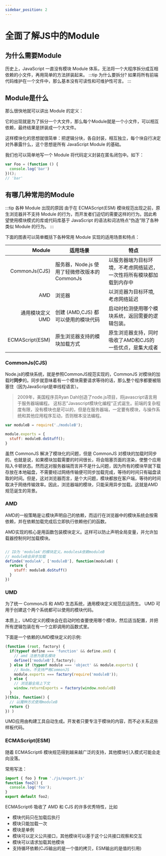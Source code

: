 ```yaml
---
sidebar_position: 2
---
```


# 全面了解JS中的Module


## 为什么需要Module

历史上，JavaScript 一直没有模块 Module 体系，无法将一个大程序拆分成互相依赖的小文件，再用简单的方法拼装起来。
:::tip 为什么要拆分?
如果将所有前端代码维护在一个文件中，那么基本没有可读性和可维护性可言。
:::

## Module是什么

那么很快地就可以讲出 Module 的定义：

它的出现就是为了拆分一个大文件，那么每个Module就是一个小文件，可以相互依赖，最终结果是拼装成一个大文件。

这样模块化的思想就很简单：把逻辑分块，各自封装，相互独立，每个块自行决定对外暴露什么，这个思想是所有 JavaScript Module  的基础。

我们也可以简单地写一个 Module 将代码定义封装在匿名闭包中。如下：

```js
var Foo = (function () {
  console.log('bar')
})();
// 'bar'
```

## 有哪几种常用的Module
:::tip 各种 Module 出现的原因
由于在 ECMAScript(ESM) 模块规范出现之前，原生浏览器并不支持 Module 的行为，而开发者们迫切的需要这样的行为。因此希望使用模块模式的库或代码库基于 JavaScript 的语法和词法特点“伪造”除了各种类似 Module 的行为。
:::

下面的图表可以简单概括下各种常用 Module 实现的适用场景和特点：

|           Module | 适用场景                                     | 特点                                                               |
|-----------------:|-------------------------------------------|------------------------------------------------------------------|
|    CommonJs(CJS) | 服务器，Node.js 使用了轻微修改版本的 CommonJs | 以服务器端为目标环境，不考虑网络延迟，一次性将所有模块都加载到内存中 |
|              AMD | 浏览器                                       | 以浏览器为目标环境,考虑网络延迟                                    |
| 通用模块定义 UMD | 创建 (AMD,CJS) 都可以使用的模块代码          | 启动时检测使用哪个模块系统，返回需要的逻辑包装。                     |
|  ECMAScript(ESM) | 原生浏览器支持的模块加载方式                 | 原生浏览器支持，同时吸收了AMD和CJS的一些优点，是集大成者             |

### CommonJs(CJS)

Node.js的模块系统，就是参照CommonJS规范实现的，CommonJS 对模块的加载时**同步**的。同步就意味着有一个模块需要请求等待的话，那么整个程序都要被阻塞住（因为JavaScript是单线程语言）。

>2009年，美国程序员Ryan Dahl创造了node.js项目，将javascript语言用于服务器端编程。
>这标志”Javascript模块化编程”正式诞生。前端的复杂程度有限，没有模块也是可以的，但是在服务器端，一定要有模块，与操作系统和其他应用程序互动，否则根本没法编程。

```js
var moduleB = require('./moduleB');

module.exports = {
  stuff: moduleB.doStuff();
}

```

虽然 CommonJS 解决了模块化的问题，但是 CommonJS 对模块的加载时同步的。也就是说，如果模块加载需要的时间很长，将会阻塞页面的渲染，使整个应用陷入卡顿状态。然而这对服务器端而言并不是什么问题，因为所有的模块早就下载存放在本地磁盘，不需要经过网络传输便可同步加载完成，等待的时间只有磁盘读取的时间。但是，这对浏览器而言，是个大问题，模块都放在客户端，等待的时间取决于网络传输效率。因此，浏览器端的模块，只能采用异步加载。这就是AMD规范诞生的背景。


### AMD
AMD的一般策略是让模块声明自己的依赖，而运行在浏览器中的模块系统会按需依赖，并在依赖加载完成后立即执行依赖他们的函数。

AMD实现的核心是用函数包装模块定义。这样可以防止声明全局变量，并允许加载器控制何时加载模块。

```js

// ID为 'moduleA'的模块定义。modulesA依赖moduleB
// moduleB会异步加载
definde('moduleA', ['moduleB'], function(moduleB) {
  return {
    stuff: moduleB.doStuff()
  }
})

```

### UMD

为了统一 CommonJS 和 AMD 生态系统，通用模块定义规范应运而生。 UMD 可用于创建这个两个系统都可以使用的模块代码。

本质上，UMD定义的模块会在启动时检查要使用哪个模块，然后适当配置，并把所有逻辑包装在有一个立即调用的函数式里。

下面是一个依赖的UMD模块定义的示例:

```js
(function (root, factory) {
  if(typeof define === 'function' && define.amd) {
    // amd 注册为匿名模块
    define(['moduleB'],factory);
  } else if (typeof module === 'object' && module.exports) {
    // Node。不支持严格CommonJS
    module.exports === factory(require('moduleB'));
  } else {
    // 浏览器全局上下文
    window.returnExports = factory(window.moduleB)
  }
}(this, function() {
  // 以魔种方式使用moduleB
  return {}
}) )
```

UMD应用由构建工具自动生成。开发者只要专注于模块的内容，而不必关系这些样板代码。

### ECMAScript(ESM)

随着 ECMAScript6 模块规范得到越来越广泛的支持，其他模块引入模式可能会走向没落。

常用写法：
```js
import { foo } from './js/export.js'
function foo2() {
  console.log('foo');
}
export default foo2;
```

ECMAScript6 吸收了 AMD 和 CJS 的许多优秀特性，比如
* 模块代码只在加载后执行
* 模块只能加载一次
* 模块是单例
* 模块可以定义公共接口，其他模块可以基于这个公共接口观察和交互
* 模块可以请求加载其他模块
* 支持循环依赖(CJS输出的是一个值的拷贝，ESM输出的是值的引用)